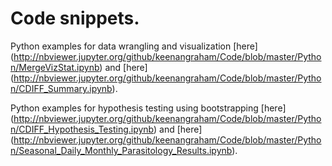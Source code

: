
# Code snippets. #

Python examples for data wrangling and visualization [here] (http://nbviewer.jupyter.org/github/keenangraham/Code/blob/master/Python/MergeVizStat.ipynb) and [here] (http://nbviewer.jupyter.org/github/keenangraham/Code/blob/master/Python/CDIFF_Summary.ipynb).

Python examples for hypothesis testing using bootstrapping [here] (http://nbviewer.jupyter.org/github/keenangraham/Code/blob/master/Python/CDIFF_Hypothesis_Testing.ipynb) and [here] (http://nbviewer.jupyter.org/github/keenangraham/Code/blob/master/Python/Seasonal_Daily_Monthly_Parasitology_Results.ipynb).
